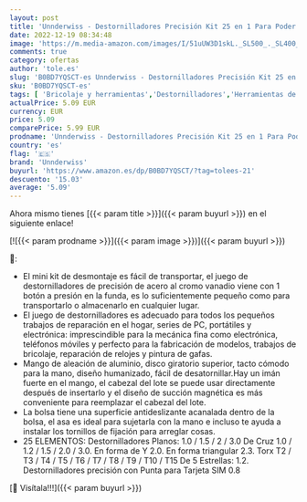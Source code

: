 ```yaml
---
layout: post
title: 'Unnderwiss - Destornilladores Precisión Kit 25 en 1 Para Poder Desmontar Tus Aparatos Electrónicos Juego Destornilladores para iPhone  PC  Xbox  Cámara  Reloj  Tablet PC  iPhone  Portátil Entre Otros'
date: 2022-12-19 08:34:48
image: 'https://m.media-amazon.com/images/I/51uUW3D1skL._SL500_._SL400_.jpg'
comments: true
category: ofertas
author: 'tole.es'
slug: 'B0BD7YQSCT-es Unnderwiss - Destornilladores Precisión Kit 25 en 1 Para...'
sku: 'B0BD7YQSCT-es'
tags: [ 'Bricolaje y herramientas','Destornilladores','Herramientas de mano','Herramientas manuales y eléctricas','Juegos de destornilladores','unnderwiss','xbox','🇪🇸', ]
actualPrice: 5.09 EUR
currency: EUR
price: 5.09
comparePrice: 5.99 EUR
prodname: 'Unnderwiss - Destornilladores Precisión Kit 25 en 1 Para Poder Desmontar Tus Aparatos Electrónicos Juego Destornilladores para iPhone  PC  Xbox  Cámara  Reloj  Tablet PC  iPhone  Portátil Entre Otros'
country: 'es'
flag: '🇪🇸'
brand: 'Unnderwiss'
buyurl: 'https://www.amazon.es/dp/B0BD7YQSCT/?tag=tolees-21'
descuento: '15.03'
average: '5.09'
---
```


Ahora mismo tienes [{{< param title >}}]({{< param buyurl >}}) en el siguiente enlace!

[![{{< param prodname >}}]({{< param image >}})]({{< param buyurl >}})

🔎:

- El mini kit de desmontaje es fácil de transportar, el juego de destornilladores de precisión de acero al cromo vanadio viene con 1 botón a presión en la funda, es lo suficientemente pequeño como para transportarlo o almacenarlo en cualquier lugar.
- El juego de destornilladores es adecuado para todos los pequeños trabajos de reparación en el hogar, series de PC, portátiles y electrónica: imprescindible para la mecánica fina como electrónica, teléfonos móviles y perfecto para la fabricación de modelos, trabajos de bricolaje, reparación de relojes y pintura de gafas.
- Mango de aleación de aluminio, disco giratorio superior, tacto cómodo para la mano, diseño humanizado, fácil de desatornillar.Hay un imán fuerte en el mango, el cabezal del lote se puede usar directamente después de insertarlo y el diseño de succión magnética es más conveniente para reemplazar el cabezal del lote.
- La bolsa tiene una superficie antideslizante acanalada dentro de la bolsa, el asa es ideal para sujetarla con la mano e incluso te ayuda a instalar los tornillos de fijación para arreglar cosas.
- 25 ELEMENTOS: Destornilladores Planos: 1.0 / 1.5 / 2 / 3.0 De Cruz 1.0 / 1.2 / 1.5 / 2.0 / 3.0. En forma de Y 2.0. En forma triangular 2.3. Torx T2 / T3 / T4 / T5 / T6 / T7 / T8 / T9 / T10 / T15 De 5 Estrellas: 1.2. Destornilladores precisión con Punta para Tarjeta SIM 0.8

[🛒 Visítala!!!]({{< param buyurl >}})
